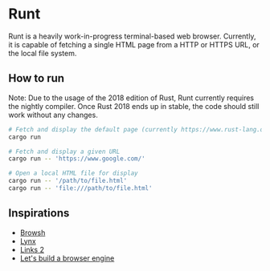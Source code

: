 Runt
====

Runt is a heavily work-in-progress terminal-based web browser. Currently, it is capable of
fetching a single HTML page from a HTTP or HTTPS URL, or the local file system.

## How to run

Note: Due to the usage of the 2018 edition of Rust, Runt currently requires the nightly compiler.
Once Rust 2018 ends up in stable, the code should still work without any changes.

```sh
# Fetch and display the default page (currently https://www.rust-lang.org/)
cargo run

# Fetch and display a given URL
cargo run -- 'https://www.google.com/'

# Open a local HTML file for display
cargo run -- '/path/to/file.html'
cargo run -- 'file:///path/to/file.html'
```

## Inspirations

* [Browsh](https://www.brow.sh/)
* [Lynx](http://lynx.invisible-island.net/)
* [Links 2](http://links.twibright.com/)
* [Let's build a browser engine](https://limpet.net/mbrubeck/2014/08/08/toy-layout-engine-1.html)